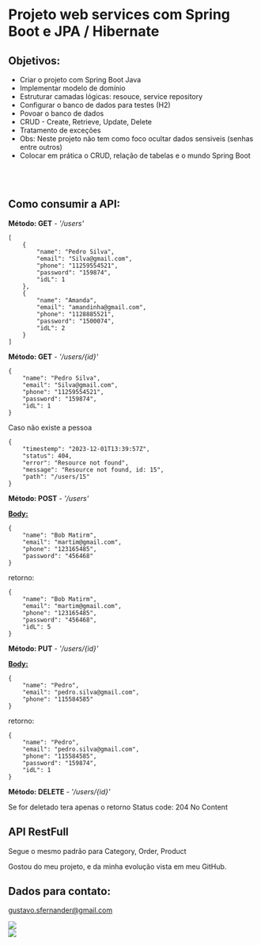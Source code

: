 # Projeto web services com Spring Boot e JPA / Hibernate

## Objetivos:
<ul>
    <li>Criar o projeto com Spring Boot Java</li>
    <li>Implementar modelo de domínio</li>
    <li>Estruturar camadas lógicas: resouce, service repository</li>
    <li>Configurar o banco de dados para testes (H2)</li>
    <li>Povoar o banco de dados</li>
    <li>CRUD - Create, Retrieve, Update, Delete</li>
    <li>Tratamento de exceções</li>
    <li>Obs: Neste projeto não tem como foco ocultar dados sensiveis (senhas entre outros)</li>
    <li>Colocar em prática o CRUD,  relação de tabelas e o mundo Spring Boot</li>
</ul>

<br />
<br />

## Como consumir a API:
<strong>Método: GET</strong> - <i>'/users'</i>
```
[
    {
        "name": "Pedro Silva",
        "email": "Silva@gmail.com",
        "phone": "11259554521",
        "password": "159874",
        "idL": 1
    },
    {
        "name": "Amanda",
        "email": "amandinha@gmail.com",
        "phone": "1128885521",
        "password": "1500074",
        "idL": 2
    }
]
```

<strong>Método: GET</strong> - <i>'/users/{id}'</i>
```
{
    "name": "Pedro Silva",
    "email": "Silva@gmail.com",
    "phone": "11259554521",
    "password": "159874",
    "idL": 1
}
```
Caso não existe a pessoa 
```
{
    "timestemp": "2023-12-01T13:39:57Z",
    "status": 404,
    "error": "Resource not found",
    "message": "Resource not found, id: 15",
    "path": "/users/15"
}
```

<strong>Método: POST</strong> - <i>'/users'</i>

<Strong><u>Body:</u></strong>
```
{
    "name": "Bob Matirm",
    "email": "martim@gmail.com",
    "phone": "123165485",
    "password": "456468"
}
```

retorno:
```
{
    "name": "Bob Matirm",
    "email": "martim@gmail.com",
    "phone": "123165485",
    "password": "456468",
    "idL": 5
}
```

<strong>Método: PUT</strong> - <i>'/users/{id}'</i>

<Strong><u>Body:</u></strong>
```
{
    "name": "Pedro",
    "email": "pedro.silva@gmail.com",
    "phone": "115584585"
}
```

retorno:
```
{
    "name": "Pedro",
    "email": "pedro.silva@gmail.com",
    "phone": "115584585",
    "password": "159874",
    "idL": 1
}
```


<strong>Método: DELETE</strong> - <i>'/users/{id}'</i>

Se for deletado tera apenas o retorno Status code: 204 No Content

## API RestFull
Segue o mesmo padrão para Category, Order, Product


<footer>Gostou do meu projeto, e da minha evolução vista em meu GitHub.



 <h2>Dados para contato:</h2>
  <div> 
  <p>
    <a href = "mailto: gustavo.sfernander@gmail.com">gustavo.sfernander@gmail.com</a>
  </p>
  <div>
    <a href="https://www.linkedin.com/in/gustavo-dos-santos-fernandes/" target="_blank"><img src="https://img.shields.io/badge/-LinkedIn-%230077B5?style=for-the-badge&logo=linkedin&logoColor=white" target="_blank"></a>
  </div>
  <div>
    <a href="http://api.whatsapp.com/send?phone=5511958951429" target="_blank"><img src="https://img.shields.io/badge/WhatsApp-25D366?style=for-the-badge&logo=whatsapp&logoColor=white" target="_blank"></a>
  </div>
</div>

</footer>
